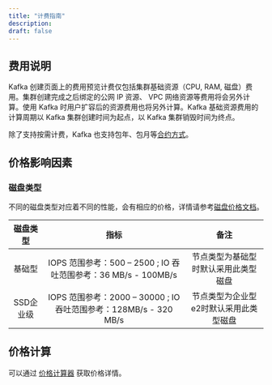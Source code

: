 ```yaml
---
title: "计费指南"
description:
draft: false
---
```


## 费用说明

Kafka 创建页面上的费用预览计费仅包括集群基础资源（CPU, RAM, 磁盘）费用。集群创建完成之后绑定的公网 IP 资源、 VPC 网络资源等费用将会另外计算。使用 Kafka 时用户扩容后的资源费用也将另外计算。Kafka 基础资源费用的计算周期以 Kafka 集群创建时间为起点，以 Kafka 集群销毁时间为终点。

除了支持按需计费，Kafka 也支持包年、包月等[合约方式](https://docsv3.qingcloud.com/billing/intro/billing_zhinan/)。

## 价格影响因素

### 磁盘类型

不同的磁盘类型对应着不同的性能，会有相应的价格，详情请参考[磁盘价格文档](https://docsv3.qingcloud.com/storage/disk/billing/price/)。

| 磁盘类型  |                             指标                             |                  备注                  |
| :-------: | :----------------------------------------------------------: | :------------------------------------: |
|  基础型   | IOPS 范围参考：500 – 2500 ; IO 吞吐范围参考：36 MB/s - 100MB/s |  节点类型为基础型时默认采用此类型磁盘  |
| SSD企业级 | IOPS 范围参考：2000 – 30000 ; IO 吞吐范围参考：128MB/s - 320 MB/s | 节点类型为企业型e2时默认采用此类型磁盘 |


## 价格计算

可以通过 [价格计算器](https://www.qingcloud.com/pricing#/Kafka) 获取价格详情。
